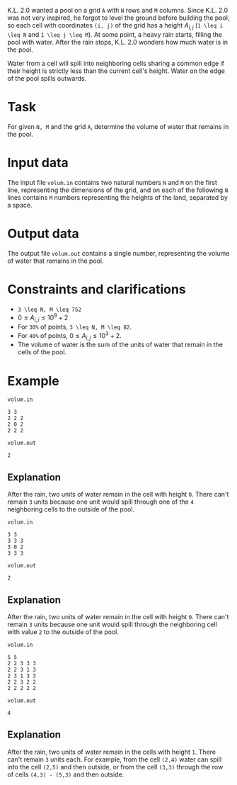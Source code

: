 
K.L. 2.0 wanted a pool on a grid `A` with `N` rows and `M` columns. Since K.L. 2.0 was not very inspired, he forgot to level the ground before building the pool, so each cell with coordinates `(i, j)` of the grid has a height $A_{i,j}$ (`1 \leq i \leq N` and `1 \leq j \leq M`). At some point, a heavy rain starts, filling the pool with water. After the rain stops, K.L. 2.0 wonders how much water is in the pool.

Water from a cell will spill into neighboring cells sharing a common edge if their height is strictly less than the current cell's height. Water on the edge of the pool spills outwards.

# Task
For given `N, M` and the grid `A`, determine the volume of water that remains in the pool.

# Input data
The input file `volum.in` contains two natural numbers `N` and `M` on the first line, representing the dimensions of the grid, and on each of the following `N` lines contains `M` numbers representing the heights of the land, separated by a space.

# Output data
The output file `volum.out` contains a single number, representing the volume of water that remains in the pool.

# Constraints and clarifications
* `3 \leq N, M \leq 752`
* $0 \leq A_{i,j} \leq 10^9 + 2$
* For `30%` of points, `3 \leq N, M \leq 82`.
* For `40%` of points, $0 \leq A_{i,j} \leq 10^3 + 2$.
* The volume of water is the sum of the units of water that remain in the cells of the pool.

# Example

`volum.in`

```
3 3
2 2 2
2 0 2
2 2 2
```

`volum.out`

```
2
```

Explanation
---
After the rain, two units of water remain in the cell with height `0`. There can't remain `3` units because one unit would spill through one of the `4` neighboring cells to the outside of the pool.

`volum.in`

```
3 3
3 3 3
3 0 2
3 3 3
```

`volum.out`

```
2
```

Explanation
---
After the rain, two units of water remain in the cell with height `0`. There can't remain `3` units because one unit would spill through the neighboring cell with value `2` to the outside of the pool.

`volum.in`

```
5 5
2 2 3 3 3
2 2 3 1 3
2 3 1 3 3
2 2 3 2 2
2 2 2 2 2
```

`volum.out`

```
4
```

Explanation
---
After the rain, two units of water remain in the cells with height `1`. There can't remain `3` units each. For example, from the cell `(2,4)` water can spill into the cell `(2,5)` and then outside, or from the cell `(3,3)` through the row of cells `(4,3) - (5,3)` and then outside.
